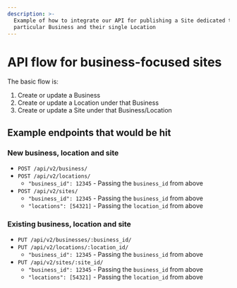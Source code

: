 ```yaml
---
description: >-
  Example of how to integrate our API for publishing a Site dedicated to a
  particular Business and their single Location
---
```


# API flow for business-focused sites

The basic flow is:

1. Create or update a Business
2. Create or update a Location under that Business
3. Create or update a Site under that Business/Location

## Example endpoints that would be hit

### New business, location and site

* `POST /api/v2/business/`
* `POST /api/v2/locations/`
  * `"business_id": 12345` - Passing the `business_id` from above
* `POST /api/v2/sites/`
  * `"business_id": 12345` - Passing the `business_id` from above
  * `"locations": [54321]` - Passing the `location_id` from above

### Existing business, location and site

* `PUT /api/v2/businesses/:business_id/`
* `PUT /api/v2/locations/:location_id/`
  * `"business_id": 12345` - Passing the `business_id` from above
* `PUT /api/v2/sites/:site_id/`
  * `"business_id": 12345` - Passing the `business_id` from above
  * `"locations": [54321]` - Passing the `location_id` from above

